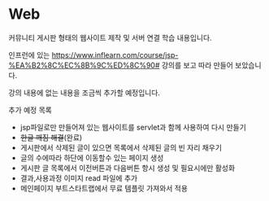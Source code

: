 # Web
커뮤니티 게시판 형태의 웹사이트 제작 및 서버 연결 학습 내용입니다.

인프런에 있는 https://www.inflearn.com/course/jsp-%EA%B2%8C%EC%8B%9C%ED%8C%90# 강의를 보고 따라 만들어 보았습니다.

강의 내용에 없는 내용을 조금씩 추가할 예정입니다. 

추가 예정 목록 
<ul>
              <li>jsp파일로만 만들어져 있는 웹사이트를 servlet과 함께 사용하여 다시 만들기</li>
              <li><del>한글 깨짐 해결</del>(완료)</li>
              <li>게시판에서 삭제된 글이 있으면 목록에서 삭제된 글의 빈 자리 채우기</li>
              <li>글의 수에따라 하단에 이동할수 있는 페이지 생성</li>
              <li>게시판 글 목록에서 이전버튼과 다음버튼 항시 생성 및 필요시에만 활성화</li>
              <li>결과,사용과정 이미지 read 파일에 추가</li>
              <li>메인페이지 부트스타트랩에서 무료 템플릿 가져와서 적용</li>
</ul>

